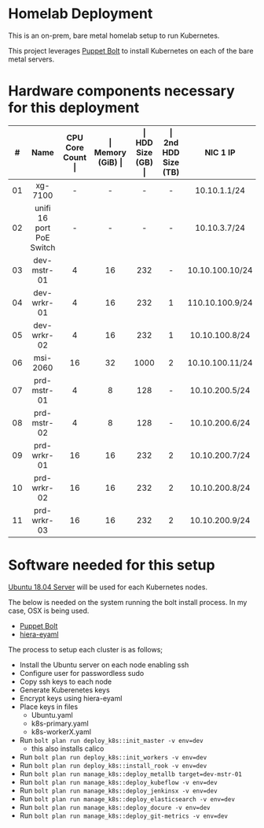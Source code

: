 # Homelab Deployment
This is an on-prem, bare metal homelab setup to run Kubernetes.  

This project leverages [Puppet Bolt](https://puppet.com/docs/bolt/latest/bolt.html) to install Kubernetes on each of the bare metal servers.

# Hardware components necessary for this deployment

|**#**| **Name** | **CPU Core Count** \||\| **Memory (GiB)** \||\| **HDD Size (GB)** \||\| **2nd HDD Size (TB)** | **NIC 1 IP** | **NIC 2 IP** | **GPU**
|-|:-:|:-:|:-:|:-:|:-:|:-:|:-:|:-:|
|01|xg-7100|-|-|-|-|10.10.1.1/24|n/a|n/a|
|02|unifi 16 port PoE Switch|-|-|-|-|10.10.3.7/24|n/a|n/a|
|03|dev-mstr-01|4|16|232|-|10.10.100.10/24|n/a|n/a|
|04|dev-wrkr-01|4|16|232|1|110.10.100.9/24|n/a|n/a|
|05|dev-wrkr-02|4|16|232|1|10.10.100.8/24|n/a|n/a|
|06|msi-2060|16|32|1000|2|10.10.100.11/24|10.10.200.10|nvidia-2060|
|07|prd-mstr-01|4|8|128|-|10.10.200.5/24|n/a|n/a|
|08|prd-mstr-02|4|8|128|-|10.10.200.6/24|n/a|n/a|
|09|prd-wrkr-01|16|16|232|2|10.10.200.7/24|n/a|n/a|
|10|prd-wrkr-02|16|16|232|2|10.10.200.8/24|n/a|n/a|
|11|prd-wrkr-03|16|16|232|2|10.10.200.9/24|n/a|n/a|

# Software needed for this setup

[Ubuntu 18.04 Server](https://releases.ubuntu.com/18.04/ubuntu-18.04.4-live-server-amd64.iso) will be used for each Kubernetes nodes.  

The below is needed on the system running the bolt install process. In my case, OSX is being used.
* [Puppet Bolt](https://puppet.com/docs/bolt/latest/bolt_installing.html)
* [hiera-eyaml](https://packages.ubuntu.com/search?keywords=hiera-eyaml)

The process to setup each cluster is as follows;

- Install the Ubuntu server on each node enabling ssh
- Configure user for passwordless sudo
- Copy ssh keys to each node
- Generate Kuberenetes keys
- Encrypt keys using hiera-eyaml 
- Place keys in files
  - Ubuntu.yaml
  - k8s-primary.yaml
  - k8s-workerX.yaml
- Run `bolt plan run deploy_k8s::init_master -v env=dev`
  -  this also installs calico
- Run `bolt plan run deploy_k8s::init_workers -v env=dev`
- Run `bolt plan run deploy_k8s::install_rook -v env=dev`
- Run `bolt plan run manage_k8s::deploy_metallb target=dev-mstr-01`
- Run `bolt plan run manage_k8s::deploy_kubeflow -v env=dev`
- Run `bolt plan run manage_k8s::deploy_jenkinsx -v env=dev`
- Run `bolt plan run manage_k8s::deploy_elasticsearch -v env=dev`
- Run `bolt plan run manage_k8s::deploy_docure -v env=dev`
- Run `bolt plan run manage_k8s::deploy_git-metrics -v env=dev`



